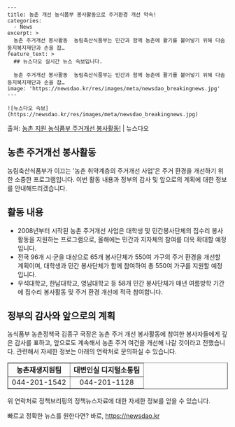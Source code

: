     ---
    title: 농촌 개선 농식품부 봉사활동으로 주거환경 개선 약속!
    categories:
      - News
    excerpt: >
      농촌 주거개선 봉사활동  농림축산식품부는 민간과 함께 농촌에 활기를 불어넣기 위해 다솜둥지복지재단과 손을 잡…
    feature_text: >
      ## 뉴스다오 실시간 뉴스 속보입니다.
    
      농촌 주거개선 봉사활동  농림축산식품부는 민간과 함께 농촌에 활기를 불어넣기 위해 다솜둥지복지재단과 손을 잡…
    image: 'https://newsdao.kr/res/images/meta/newsdao_breakingnews.jpg'
    ---
    
    ![뉴스다오 속보](https://newsdao.kr/res/images/meta/newsdao_breakingnews.jpg)

<p>출처: <a href="https://newsdao.kr/4444" rel="dofollow">농촌 지원 농식품부 주거개선 봉사활동!</a> | 뉴스다오</p>

<h2 data-ke-size="size26">농촌 주거개선 봉사활동</h2>
<p data-ke-size="size16">농림축산식품부가 이끄는 '농촌 취약계층의 주거개선 사업'은 주거 환경을 개선하기 위한 소중한 프로그램입니다. 이번 활동 내용과 정부의 감사 및 앞으로의 계획에 대한 정보를 안내해드리겠습니다.</p>

<h2 data-ke-size="size24">활동 내용</h2>
<ul>
  <li>2008년부터 시작된 농촌 주거개선 사업은 대학생 및 민간봉사단체의 집수리 봉사활동을 지원하는 프로그램으로, 올해에는 민간과 지자체의 참여를 더욱 확대할 예정입니다.</li>
  <li>전국 96개 시·군을 대상으로 65개 봉사단체가 550여 가구의 주거 환경을 개선할 계획이며, 대학생과 민간 봉사단체가 함께 참여하여 총 550여 가구를 지원할 예정입니다.</li>
  <li>우석대학교, 한남대학교, 영남대학교 등 58개 민간 봉사단체가 매년 여름방학 기간에 집수리 봉사활동 및 주거 환경 개선에 적극 참여합니다.</li>
</ul>

<h2 data-ke-size="size24">정부의 감사와 앞으로의 계획</h2>
<p data-ke-size="size16">농식품부 농촌정책국 김종구 국장은 농촌 주거 개선 봉사활동에 참여한 봉사자들에게 깊은 감사를 표하고, 앞으로도 계속해서 농촌 주거 여건을 개선해 나갈 것이라고 전했습니다. 관련해서 자세한 정보는 아래의 연락처로 문의하실 수 있습니다.</p>
<table style="width: 100%;" border="1">
  <tbody>
    <tr>
      <td style="text-align: center; height: 17px;"><b>농촌재생지원팀</b></td>
      <td style="text-align: center; height: 17px;"><b>대변인실 디지털소통팀</b></td>
    </tr>
    <tr>
      <td style="text-align: center; height: 17px;">044-201-1542</td>
      <td style="text-align: center; height: 17px;">044-201-1128</td>
    </tr>
  </tbody>
</table>
<p data-ke-size="size16">위 연락처로 정책브리핑의 정책뉴스자료에 대한 자세한 정보를 얻을 수 있습니다.</p> 

빠르고 정확한 뉴스를 원한다면? 바로, <a href="https://newsdao.kr" rel="dofollow">https://newsdao.kr</a>


    
